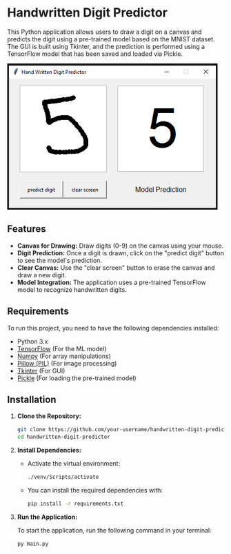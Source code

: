 
# Handwritten Digit Predictor

This Python application allows users to draw a digit on a canvas and predicts the digit using a pre-trained model based on the MNIST dataset. The GUI is built using Tkinter, and the prediction is performed using a TensorFlow model that has been saved and loaded via Pickle.

![Handwritten Digit Predictor](docs/handwritten_digit_predictor.png "Handwritten Digit Predictor")

## Features

- **Canvas for Drawing:** Draw digits (0-9) on the canvas using your mouse.
- **Digit Prediction:** Once a digit is drawn, click on the "predict digit" button to see the model's prediction.
- **Clear Canvas:** Use the "clear screen" button to erase the canvas and draw a new digit.
- **Model Integration:** The application uses a pre-trained TensorFlow model to recognize handwritten digits.

## Requirements

To run this project, you need to have the following dependencies installed:

- Python 3.x
- [TensorFlow](https://www.tensorflow.org/) (For the ML model)
- [Numpy](https://numpy.org/) (For array manipulations)
- [Pillow (PIL)](https://python-pillow.org/) (For image processing)
- [Tkinter](https://wiki.python.org/moin/TkInter) (For GUI)
- [Pickle](https://docs.python.org/3/library/pickle.html) (For loading the pre-trained model)

## Installation

1. **Clone the Repository:**

   ```bash
   git clone https://github.com/your-username/handwritten-digit-predictor.git
   cd handwritten-digit-predictor

2. **Install Dependencies:**

    - Activate the virtual environment:

       ```bash
       ./venv/Scripts/activate
       ```
    - You can install the required dependencies with:

       ```bash
       pip install -r requirements.txt
       ```

3. **Run the Application:**

   To start the application, run the following command in your terminal:
     ```bash
     py main.py
     ```
